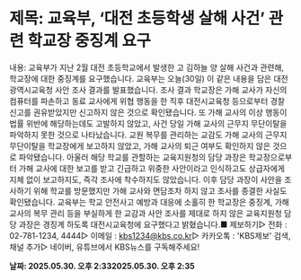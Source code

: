 # **제목: 교육부, ‘대전 초등학생 살해 사건’ 관련 학교장 중징계 요구**

  내용: 교육부가 지난 2월 대전 초등학교에서 발생한 고 김하늘 양 살해 사건과 관련해, 학교장에 대한 중징계를 요구했습니다.  교육부는 오늘(30일) 이 같은 내용을 담은 대전광역시교육청 사안 조사 결과를 발표했습니다.  조사 결과 학교장은 가해 교사가 자신의 컴퓨터를 파손하고 동료 교사에게 위협 행동을 한 직후 대전시교육청 등으로부터 경찰 신고를 권유받았지만 신고하지 않은 것으로 확인됐습니다. 또 가해 교사의 이상 행동이 법률 위반에 해당하는데도 고발하지 않았고, 사건 당일 가해 교사의 근무지 무단이탈을 파악하지 못한 것으로 나타났습니다.  교원 복무를 관리하는 교감도 가해 교사의 근무지 무단이탈을 학교장에게 보고하지 않았고, 가해 교사의 퇴근 여부도 확인하지 않은 것으로 파악됐습니다.  아울러 해당 학교를 관할하는 교육지원청의 담당 과장은 학교장으로부터 가해 교사에 대한 보고를 받고 긴급하고 위중한 사안이라고 인식하고도 상급자에게 지체 없이 보고하지도, 즉각 조사에 착수하지도 않았습니다.  이후 담당 과장이 사안을 조사하기 위해 학교를 방문했지만 가해 교사와 면담조차 하지 않고 조사를 종결한 사실도 확인됐습니다.  교육부는 학교 안전사고 예방과 대응에 소홀히 한 학교장은 중징계, 가해 교사의 복무 관리 등을 부실하게 한 교감과 사안 조사를 제대로 하지 않은 교육지원청 담당 과장은 경징계 하도록 대전시교육청에 요구했다고 밝혔습니다.■ 제보하기▷ 전화 : 02-781-1234, 4444▷ 이메일 : kbs1234@kbs.co.kr▷ 카카오톡 : 'KBS제보' 검색, 채널 추가▷ 네이버, 유튜브에서 KBS뉴스를 구독해주세요!

  **날짜: 2025.05.30. 오후 2:332025.05.30. 오후 2:35**